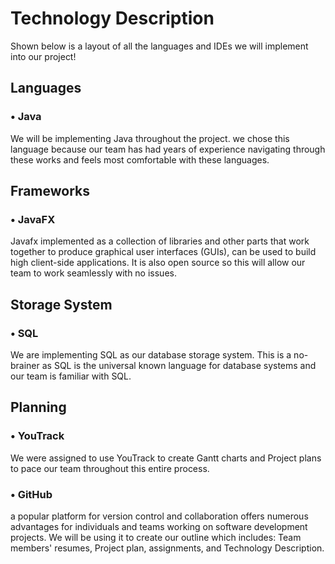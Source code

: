 # Technology Description
Shown below is a layout of all the languages and IDEs we will implement into our project!

## Languages
### • Java 
We will be implementing Java throughout the project. we chose this language because our team has had years of experience navigating through these works and feels most comfortable with these languages.

## Frameworks
### • JavaFX
Javafx implemented as a collection of libraries and other parts that work together to produce graphical user interfaces (GUIs), can be used to build high client-side applications. 
It is also open source so this will allow our team to work seamlessly with no issues.

## Storage System
### • SQL
We are implementing SQL as our database storage system. This is a no-brainer as SQL is the universal known language for database systems and our team is familiar with SQL.

## Planning
### • YouTrack
We were assigned to use YouTrack to create Gantt charts and Project plans to pace our team throughout this entire process.

### • GitHub
a popular platform for version control and collaboration offers numerous advantages for individuals and teams working on software development projects. We will be using it to create our outline which includes: Team members' resumes, Project plan, assignments, and Technology Description.
